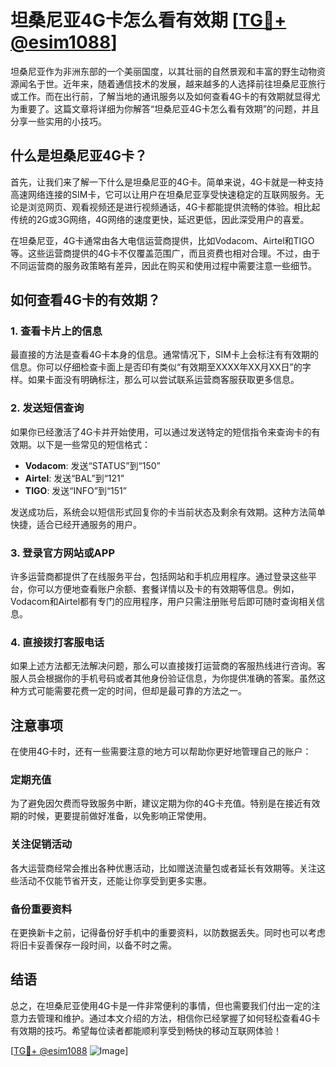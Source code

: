 # 坦桑尼亚4G卡怎么看有效期 [[TG💪+ @esim1088](https://t.me/s/esim1088)]

坦桑尼亚作为非洲东部的一个美丽国度，以其壮丽的自然景观和丰富的野生动物资源闻名于世。近年来，随着通信技术的发展，越来越多的人选择前往坦桑尼亚旅行或工作。而在出行前，了解当地的通讯服务以及如何查看4G卡的有效期就显得尤为重要了。这篇文章将详细为你解答“坦桑尼亚4G卡怎么看有效期”的问题，并且分享一些实用的小技巧。

## 什么是坦桑尼亚4G卡？

首先，让我们来了解一下什么是坦桑尼亚的4G卡。简单来说，4G卡就是一种支持高速网络连接的SIM卡，它可以让用户在坦桑尼亚享受快速稳定的互联网服务。无论是浏览网页、观看视频还是进行视频通话，4G卡都能提供流畅的体验。相比起传统的2G或3G网络，4G网络的速度更快，延迟更低，因此深受用户的喜爱。

在坦桑尼亚，4G卡通常由各大电信运营商提供，比如Vodacom、Airtel和TIGO等。这些运营商提供的4G卡不仅覆盖范围广，而且资费也相对合理。不过，由于不同运营商的服务政策略有差异，因此在购买和使用过程中需要注意一些细节。

## 如何查看4G卡的有效期？

### 1. 查看卡片上的信息

最直接的方法是查看4G卡本身的信息。通常情况下，SIM卡上会标注有有效期的信息。你可以仔细检查卡面上是否印有类似“有效期至XXXX年XX月XX日”的字样。如果卡面没有明确标注，那么可以尝试联系运营商客服获取更多信息。

### 2. 发送短信查询

如果你已经激活了4G卡并开始使用，可以通过发送特定的短信指令来查询卡的有效期。以下是一些常见的短信格式：

- **Vodacom**: 发送“STATUS”到“150”
- **Airtel**: 发送“BAL”到“121”
- **TIGO**: 发送“INFO”到“151”

发送成功后，系统会以短信形式回复你的卡当前状态及剩余有效期。这种方法简单快捷，适合已经开通服务的用户。

### 3. 登录官方网站或APP

许多运营商都提供了在线服务平台，包括网站和手机应用程序。通过登录这些平台，你可以方便地查看账户余额、套餐详情以及卡的有效期等信息。例如，Vodacom和Airtel都有专门的应用程序，用户只需注册账号后即可随时查询相关信息。

### 4. 直接拨打客服电话

如果上述方法都无法解决问题，那么可以直接拨打运营商的客服热线进行咨询。客服人员会根据你的手机号码或者其他身份验证信息，为你提供准确的答案。虽然这种方式可能需要花费一定的时间，但却是最可靠的方法之一。

## 注意事项

在使用4G卡时，还有一些需要注意的地方可以帮助你更好地管理自己的账户：

### 定期充值

为了避免因欠费而导致服务中断，建议定期为你的4G卡充值。特别是在接近有效期的时候，更要提前做好准备，以免影响正常使用。

### 关注促销活动

各大运营商经常会推出各种优惠活动，比如赠送流量包或者延长有效期等。关注这些活动不仅能节省开支，还能让你享受到更多实惠。

### 备份重要资料

在更换新卡之前，记得备份好手机中的重要资料，以防数据丢失。同时也可以考虑将旧卡妥善保存一段时间，以备不时之需。

## 结语

总之，在坦桑尼亚使用4G卡是一件非常便利的事情，但也需要我们付出一定的注意力去管理和维护。通过本文介绍的方法，相信你已经掌握了如何轻松查看4G卡有效期的技巧。希望每位读者都能顺利享受到畅快的移动互联网体验！

[[TG💪+ @esim1088](https://t.me/s/esim1088) ![Image](https://i.postimg.cc/4NQfJmqS/Snipaste-2025-05-13-00-14-12.png)]